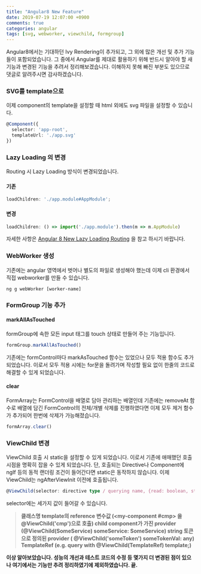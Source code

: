 ```yaml
---
title: "Angular8 New Feature"
date: 2019-07-19 12:07:00 +0900
comments: true
categories: angular
tags: [svg, webworker, viewchild, formgroup]
---
```



Angular8에서는 기대하던 Ivy Rendering이 추가되고, 그 외에 많은 개선 및 추가 기능들이 포함되었습니다.
그 중에서 Angular를 제대로 활용하기 위해 반드시 알아야 할 새 기능과 변경된 기능을 추려서 정리해보겠습니다.
이해하지 못해 빠진 부분도 있으므로 댓글로 알려주시면 감사하겠습니다.


### SVG를 template으로

이제 component의 template을 설정할 때 html 외에도 svg 파일을 설정할 수 있습니다.

```ts
@Component({
  selector: 'app-root',
  templateUrl: './app.svg'
})
```


### Lazy Loading 의 변경

Routing 시 Lazy Loading 방식이 변경되었습니다.

#### 기존
```ts
loadChildren: './app.module#AppModule';
```

#### 변경
```ts
loadChildren: () => import('./app.module').then(m => m.AppModule)
```

자세한 사항은 [Angular 8 New Lazy Loading Routing](https://ksrae.github.io/angular/routing-lazy-loading/) 을 참고 하시기 바랍니다.




### WebWorker 생성

기존에는 angular 영역에서 벗어나 별도의 파일로 생성해야 했는데 이제 cli 환경에서 직접 webworker를 만들 수 있습니다.

```command
ng g webWorker [worker-name]
```


### FormGroup 기능 추가

#### markAllAsTouched

formGroup에 속한 모든 input 태그를 touch 상태로 만들어 주는 기능입니다.

```ts
formGroup.markAllAsTouched()
```

기존에는 formControl마다 markAsTouched 함수는 있었으나 모두 적용 함수도 추가되었습니다. 이로서 모두 적용 시에는 for문을 돌려가며 작성할 필요 없이 한줄의 코드로 해결할 수 있게 되었습니다.

#### clear

FormArray는 FormControl을 배열로 담아 관리하는 배열인데 기존에는 removeAt 함수로 배열에 담긴 FormControl의 전체/개별 삭제를 진행하였다면 이제 모두 제거 함수가 추가되어 한번에 삭제가 가능해졌습니다.

```ts
formArray.clear()
```


### ViewChild 변경

ViewChild 호출 시 static을 설정할 수 있게 되었습니다. 이로서 기존에 애매했던 호출 시점을 명확히 잡을 수 있게 되었습니다.
단, 호출되는 Directive나 Component에 ngIf 등의 동적 랜더링 조건이 들어간다면 static은 동작하지 않습니다.
이제 ViewChild는 ngAfterViewInit 이전에 호출됩니다.

```ts
@ViewChild(selector: directive type / querying name, {read: boolean, static: boolean})
```

selector에는 세가지 값이 들어갈 수 있습니다.
> <strong>클래스명 
> template의 reference 변수값 (<my-component #cmp></my-component> 을 @ViewChild('cmp')으로 호출)
> child component가 가진 provider (@ViewChild(SomeService) someService: SomeService)
> string 토큰으로 정의된 provider ( @ViewChild('someToken') someTokenVal: any)
> TemplateRef (e.g. query <ng-template></ng-template> with @ViewChild(TemplateRef) template;)




이상 알아보았습니다. 성능의 개선과 테스트 코드의 수정 등 몇가지 더 변경된 점이 있으나 여기에서는 기능만 추려 정리하였기에 제외하였습니다.
끝.